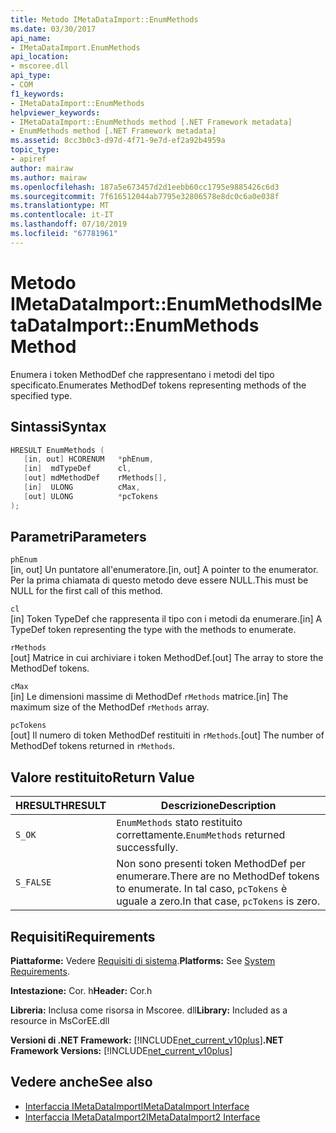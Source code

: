 ```yaml
---
title: Metodo IMetaDataImport::EnumMethods
ms.date: 03/30/2017
api_name:
- IMetaDataImport.EnumMethods
api_location:
- mscoree.dll
api_type:
- COM
f1_keywords:
- IMetaDataImport::EnumMethods
helpviewer_keywords:
- IMetaDataImport::EnumMethods method [.NET Framework metadata]
- EnumMethods method [.NET Framework metadata]
ms.assetid: 8cc3b0c3-d97d-4f71-9e7d-ef2a92b4959a
topic_type:
- apiref
author: mairaw
ms.author: mairaw
ms.openlocfilehash: 187a5e673457d2d1eebb60cc1795e9885426c6d3
ms.sourcegitcommit: 7f616512044ab7795e32806578e8dc0c6a0e038f
ms.translationtype: MT
ms.contentlocale: it-IT
ms.lasthandoff: 07/10/2019
ms.locfileid: "67781961"
---
```

# <a name="imetadataimportenummethods-method"></a><span data-ttu-id="6eaf2-102">Metodo IMetaDataImport::EnumMethods</span><span class="sxs-lookup"><span data-stu-id="6eaf2-102">IMetaDataImport::EnumMethods Method</span></span>
<span data-ttu-id="6eaf2-103">Enumera i token MethodDef che rappresentano i metodi del tipo specificato.</span><span class="sxs-lookup"><span data-stu-id="6eaf2-103">Enumerates MethodDef tokens representing methods of the specified type.</span></span>  
  
## <a name="syntax"></a><span data-ttu-id="6eaf2-104">Sintassi</span><span class="sxs-lookup"><span data-stu-id="6eaf2-104">Syntax</span></span>  
  
```cpp  
HRESULT EnumMethods (  
   [in, out] HCORENUM   *phEnum,   
   [in]  mdTypeDef      cl,   
   [out] mdMethodDef    rMethods[],   
   [in]  ULONG          cMax,   
   [out] ULONG          *pcTokens  
);  
```  
  
## <a name="parameters"></a><span data-ttu-id="6eaf2-105">Parametri</span><span class="sxs-lookup"><span data-stu-id="6eaf2-105">Parameters</span></span>  
 `phEnum`  
 <span data-ttu-id="6eaf2-106">[in, out] Un puntatore all'enumeratore.</span><span class="sxs-lookup"><span data-stu-id="6eaf2-106">[in, out] A pointer to the enumerator.</span></span> <span data-ttu-id="6eaf2-107">Per la prima chiamata di questo metodo deve essere NULL.</span><span class="sxs-lookup"><span data-stu-id="6eaf2-107">This must be NULL for the first call of this method.</span></span>  
  
 `cl`  
 <span data-ttu-id="6eaf2-108">[in] Token TypeDef che rappresenta il tipo con i metodi da enumerare.</span><span class="sxs-lookup"><span data-stu-id="6eaf2-108">[in] A TypeDef token representing the type with the methods to enumerate.</span></span>  
  
 `rMethods`  
 <span data-ttu-id="6eaf2-109">[out] Matrice in cui archiviare i token MethodDef.</span><span class="sxs-lookup"><span data-stu-id="6eaf2-109">[out] The array to store the MethodDef tokens.</span></span>  
  
 `cMax`  
 <span data-ttu-id="6eaf2-110">[in] Le dimensioni massime di MethodDef `rMethods` matrice.</span><span class="sxs-lookup"><span data-stu-id="6eaf2-110">[in] The maximum size of the MethodDef `rMethods` array.</span></span>  
  
 `pcTokens`  
 <span data-ttu-id="6eaf2-111">[out] Il numero di token MethodDef restituiti in `rMethods`.</span><span class="sxs-lookup"><span data-stu-id="6eaf2-111">[out] The number of MethodDef tokens returned in `rMethods`.</span></span>  
  
## <a name="return-value"></a><span data-ttu-id="6eaf2-112">Valore restituito</span><span class="sxs-lookup"><span data-stu-id="6eaf2-112">Return Value</span></span>  
  
|<span data-ttu-id="6eaf2-113">HRESULT</span><span class="sxs-lookup"><span data-stu-id="6eaf2-113">HRESULT</span></span>|<span data-ttu-id="6eaf2-114">Descrizione</span><span class="sxs-lookup"><span data-stu-id="6eaf2-114">Description</span></span>|  
|-------------|-----------------|  
|`S_OK`|<span data-ttu-id="6eaf2-115">`EnumMethods` stato restituito correttamente.</span><span class="sxs-lookup"><span data-stu-id="6eaf2-115">`EnumMethods` returned successfully.</span></span>|  
|`S_FALSE`|<span data-ttu-id="6eaf2-116">Non sono presenti token MethodDef per enumerare.</span><span class="sxs-lookup"><span data-stu-id="6eaf2-116">There are no MethodDef tokens to enumerate.</span></span> <span data-ttu-id="6eaf2-117">In tal caso, `pcTokens` è uguale a zero.</span><span class="sxs-lookup"><span data-stu-id="6eaf2-117">In that case, `pcTokens` is zero.</span></span>|  
  
## <a name="requirements"></a><span data-ttu-id="6eaf2-118">Requisiti</span><span class="sxs-lookup"><span data-stu-id="6eaf2-118">Requirements</span></span>  
 <span data-ttu-id="6eaf2-119">**Piattaforme:** Vedere [Requisiti di sistema](../../../../docs/framework/get-started/system-requirements.md).</span><span class="sxs-lookup"><span data-stu-id="6eaf2-119">**Platforms:** See [System Requirements](../../../../docs/framework/get-started/system-requirements.md).</span></span>  
  
 <span data-ttu-id="6eaf2-120">**Intestazione:** Cor. h</span><span class="sxs-lookup"><span data-stu-id="6eaf2-120">**Header:** Cor.h</span></span>  
  
 <span data-ttu-id="6eaf2-121">**Libreria:** Inclusa come risorsa in Mscoree. dll</span><span class="sxs-lookup"><span data-stu-id="6eaf2-121">**Library:** Included as a resource in MsCorEE.dll</span></span>  
  
 <span data-ttu-id="6eaf2-122">**Versioni di .NET Framework:** [!INCLUDE[net_current_v10plus](../../../../includes/net-current-v10plus-md.md)]</span><span class="sxs-lookup"><span data-stu-id="6eaf2-122">**.NET Framework Versions:** [!INCLUDE[net_current_v10plus](../../../../includes/net-current-v10plus-md.md)]</span></span>  
  
## <a name="see-also"></a><span data-ttu-id="6eaf2-123">Vedere anche</span><span class="sxs-lookup"><span data-stu-id="6eaf2-123">See also</span></span>

- [<span data-ttu-id="6eaf2-124">Interfaccia IMetaDataImport</span><span class="sxs-lookup"><span data-stu-id="6eaf2-124">IMetaDataImport Interface</span></span>](../../../../docs/framework/unmanaged-api/metadata/imetadataimport-interface.md)
- [<span data-ttu-id="6eaf2-125">Interfaccia IMetaDataImport2</span><span class="sxs-lookup"><span data-stu-id="6eaf2-125">IMetaDataImport2 Interface</span></span>](../../../../docs/framework/unmanaged-api/metadata/imetadataimport2-interface.md)
